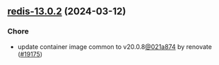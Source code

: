 

## [redis-13.0.2](https://github.com/truecharts/charts/compare/redis-13.0.1...redis-13.0.2) (2024-03-12)

### Chore



- update container image common to v20.0.8[@021a874](https://github.com/021a874) by renovate ([#19175](https://github.com/truecharts/charts/issues/19175))